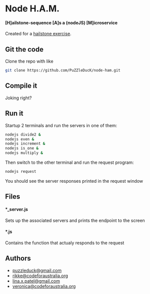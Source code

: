 
# Node H.A.M.
#### [H]ailstone-sequence [A]s a (nodeJS) [M]icroservice

Created for a [hailstone exercise](https://github.com/PuZZleDucK/node-ham/blob/master/hailstone.md).

## Git the code

Clone the repo with like
```bash
git clone https://github.com/PuZZleDucK/node-ham.git
```

## Compile it

Joking right?

## Run it

Startup 2 terminals and run the servers in one of them:

```bash
nodejs divide2 &
nodejs even &
nodejs increment &
nodejs is_one &
nodejs multiply &
```

Then switch to the other terminal and run the request program:

```bash
nodejs request
```

You should see the server responses printed in the request window

## Files

#### *_server.js

Sets up the associated servers and prints the endpoint to the screen

#### *.js

Contains the function that actualy responds to the request

## Authors

- puzzleduck@gmail.com
- rikke@codeforaustralia.org
- lina.x.patel@gmail.com
- veronica@codeforaustralia.org

